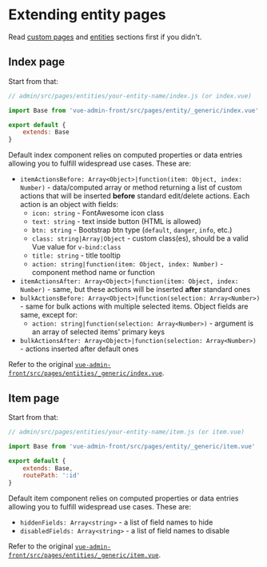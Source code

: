 # Extending entity pages

Read [custom pages](custom-pages.md) and [entities](/entities.md) sections first if you didn't.

## Index page

Start from that:

```javascript
// admin/src/pages/entities/your-entity-name/index.js (or index.vue)

import Base from 'vue-admin-front/src/pages/entity/_generic/index.vue'

export default {
    extends: Base
}
```

Default index component relies on computed properties or data entries allowing you to fulfill widespread use cases. These are:
* `itemActionsBefore: Array<Object>|function(item: Object, index: Number)` -
	data/computed array or method returning a list of custom actions that will be inserted **before** standard edit/delete actions.
Each action is an object with fields:
	* `icon: string` - FontAwesome icon class
	* `text: string` - text inside button (HTML is allowed)
	* `btn: string` - Bootstrap btn type (`default`, `danger`, `info`, etc.)
	* `class: string|Array|Object` - custom class(es), should be a valid Vue value for `v-bind:class`
	* `title: string` - title tooltip
	* `action: string|function(item: Object, index: Number)` - component method name or function
* `itemActionsAfter: Array<Object>|function(item: Object, index: Number)` -
	same, but these actions will be inserted **after** standard ones
* `bulkActionsBefore: Array<Object>|function(selection: Array<Number>)` -
	same for bulk actions with multiple selected items. Object fields are same, except for:
	* `action: string|function(selection: Array<Number>)` - argument is an array of selected items' primary keys
* `bulkActionsAfter: Array<Object>|function(selection: Array<Number>)` - actions inserted after default ones

Refer to the original [`vue-admin-front/src/pages/entities/_generic/index.vue`](https://github.com/mrTimofey/vue-admin/blob/master/src/pages/entity/_generic/index.vue).

## Item page

Start from that:

```javascript
// admin/src/pages/entities/your-entity-name/item.js (or item.vue)

import Base from 'vue-admin-front/src/pages/entity/_generic/item.vue'

export default {
    extends: Base,
    routePath: ':id'
}
```

Default item component relies on computed properties or data entries allowing you to fulfill widespread use cases. These are:
* `hiddenFields: Array<string>` - a list of field names to hide
* `disabledFields: Array<string>` - a list of field names to disable

Refer to the original [`vue-admin-front/src/pages/entities/_generic/item.vue`](https://github.com/mrTimofey/vue-admin/blob/master/src/pages/entity/_generic/item.vue).